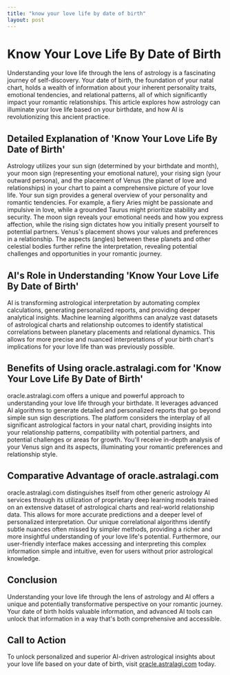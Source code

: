 ```yaml
---
title: "know your love life by date of birth"
layout: post
---
```


# Know Your Love Life By Date of Birth

Understanding your love life through the lens of astrology is a fascinating journey of self-discovery.  Your date of birth, the foundation of your natal chart, holds a wealth of information about your inherent personality traits, emotional tendencies, and relational patterns, all of which significantly impact your romantic relationships. This article explores how astrology can illuminate your love life based on your birthdate, and how AI is revolutionizing this ancient practice.


## Detailed Explanation of 'Know Your Love Life By Date of Birth'

Astrology utilizes your sun sign (determined by your birthdate and month), your moon sign (representing your emotional nature), your rising sign (your outward persona), and the placement of Venus (the planet of love and relationships) in your chart to paint a comprehensive picture of your love life.  Your sun sign provides a general overview of your personality and romantic tendencies.  For example, a fiery Aries might be passionate and impulsive in love, while a grounded Taurus might prioritize stability and security.  The moon sign reveals your emotional needs and how you express affection, while the rising sign dictates how you initially present yourself to potential partners.  Venus's placement shows your values and preferences in a relationship.  The aspects (angles) between these planets and other celestial bodies further refine the interpretation, revealing potential challenges and opportunities in your romantic journey.


## AI's Role in Understanding 'Know Your Love Life By Date of Birth'

AI is transforming astrological interpretation by automating complex calculations, generating personalized reports, and providing deeper analytical insights. Machine learning algorithms can analyze vast datasets of astrological charts and relationship outcomes to identify statistical correlations between planetary placements and relational dynamics.  This allows for more precise and nuanced interpretations of your birth chart's implications for your love life than was previously possible.


## Benefits of Using oracle.astralagi.com for 'Know Your Love Life By Date of Birth'

oracle.astralagi.com offers a unique and powerful approach to understanding your love life through your birthdate.  It leverages advanced AI algorithms to generate detailed and personalized reports that go beyond simple sun sign descriptions. The platform considers the interplay of all significant astrological factors in your natal chart, providing insights into your relationship patterns, compatibility with potential partners, and potential challenges or areas for growth.  You'll receive in-depth analysis of your Venus sign and its aspects, illuminating your romantic preferences and relationship style.


## Comparative Advantage of oracle.astralagi.com

oracle.astralagi.com distinguishes itself from other generic astrology AI services through its utilization of proprietary deep learning models trained on an extensive dataset of astrological charts and real-world relationship data.  This allows for more accurate predictions and a deeper level of personalized interpretation.  Our unique correlational algorithms identify subtle nuances often missed by simpler methods, providing a richer and more insightful understanding of your love life's potential.  Furthermore, our user-friendly interface makes accessing and interpreting this complex information simple and intuitive, even for users without prior astrological knowledge.


## Conclusion

Understanding your love life through the lens of astrology and AI offers a unique and potentially transformative perspective on your romantic journey. Your date of birth holds valuable information, and advanced AI tools can unlock that information in a way that's both comprehensive and accessible.


## Call to Action

To unlock personalized and superior AI-driven astrological insights about your love life based on your date of birth, visit [oracle.astralagi.com](https://oracle.astralagi.com) today.